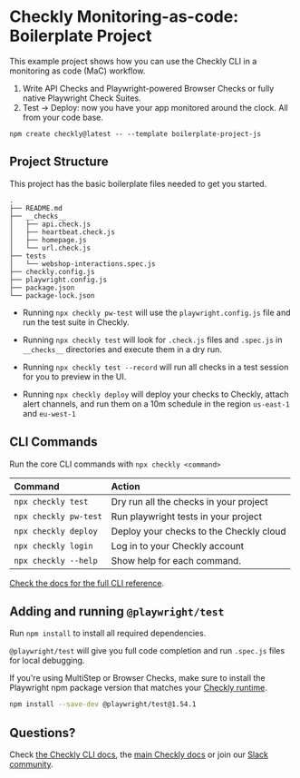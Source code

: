 # Checkly Monitoring-as-code: Boilerplate Project

This example project shows how you can use the Checkly CLI in a monitoring as code (MaC) workflow.

1. Write API Checks and Playwright-powered Browser Checks or fully native Playwright Check Suites.
2. Test -> Deploy: now you have your app monitored around the clock. All from your code base.

```
npm create checkly@latest -- --template boilerplate-project-js
```

## Project Structure

This project has the basic boilerplate files needed to get you started.

```
.
├── README.md
├── __checks__
│   ├── api.check.js
│   ├── heartbeat.check.js
│   ├── homepage.js
│   └── url.check.js
├── tests
│   └── webshop-interactions.spec.js
├── checkly.config.js
├── playwright.config.js
├── package.json
└── package-lock.json
```

- Running `npx checkly pw-test` will use the `playwright.config.js` file and run the test suite in Checkly.

- Running `npx checkly test` will look for `.check.js` files and `.spec.js` in `__checks__` directories and execute them in a dry run.

- Running `npx checkly test --record` will run all checks in a test session for you to preview in the UI.

- Running `npx checkly deploy` will deploy your checks to Checkly, attach alert channels, and run them on a 10m schedule in the
region `us-east-1` and `eu-west-1`

## CLI Commands

Run the core CLI commands with `npx checkly <command>`

| Command              | Action                                           |
|:---------------------|:-------------------------------------------------|
| `npx checkly test`   | Dry run all the checks in your project           |
| `npx checkly pw-test`| Run playwright tests in your project             |
| `npx checkly deploy` | Deploy your checks to the Checkly cloud          |
| `npx checkly login`  | Log in to your Checkly account                   |
| `npx checkly --help` | Show help for each command.                      |

[Check the docs for the full CLI reference](https://www.checklyhq.com/docs/cli/command-line-reference/).

## Adding and running `@playwright/test`

Run `npm install` to install all required dependencies.

 `@playwright/test` will give you full code completion and run `.spec.js` files for local debugging.

If you're using MultiStep or Browser Checks, make sure to install the Playwright npm package version that matches your [Checkly runtime](https://www.checklyhq.com/docs/cli/npm-packages/).

```bash
npm install --save-dev @playwright/test@1.54.1
```

## Questions?

Check [the Checkly CLI docs](https://www.checklyhq.com/docs/cli/), the [main Checkly docs](https://checklyhq.com/docs) or
join our [Slack community](https://checklyhq.com/slack).
